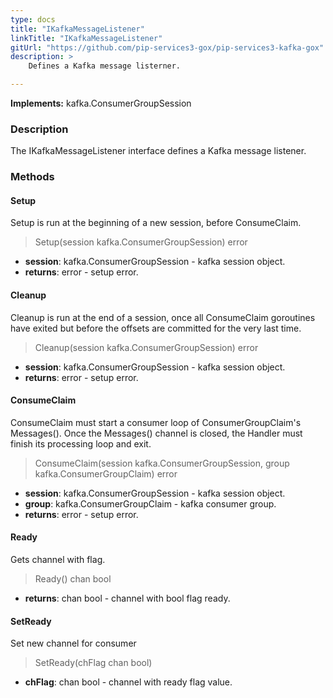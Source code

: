 ```yaml
---
type: docs
title: "IKafkaMessageListener"
linkTitle: "IKafkaMessageListener"
gitUrl: "https://github.com/pip-services3-gox/pip-services3-kafka-gox"
description: >
    Defines a Kafka message listerner.

---
```


**Implements:** kafka.ConsumerGroupSession

### Description

The IKafkaMessageListener interface defines a Kafka message listener.

### Methods

#### Setup
Setup is run at the beginning of a new session, before ConsumeClaim.

> Setup(session kafka.ConsumerGroupSession) error

- **session**: kafka.ConsumerGroupSession - kafka session object.
- **returns**: error - setup error.

#### Cleanup
Cleanup is run at the end of a session, once all ConsumeClaim goroutines have exited
but before the offsets are committed for the very last time.

> Cleanup(session kafka.ConsumerGroupSession) error

- **session**: kafka.ConsumerGroupSession - kafka session object.
- **returns**: error - setup error.

#### ConsumeClaim
ConsumeClaim must start a consumer loop of ConsumerGroupClaim's Messages().
Once the Messages() channel is closed, the Handler must finish its processing
loop and exit.

> ConsumeClaim(session kafka.ConsumerGroupSession, group kafka.ConsumerGroupClaim) error

- **session**: kafka.ConsumerGroupSession - kafka session object.
- **group**: kafka.ConsumerGroupClaim - kafka consumer group.
- **returns**: error - setup error.

#### Ready
Gets channel with flag.
> Ready() chan bool

- **returns**: chan bool - channel with bool flag ready.

#### SetReady
Set new channel for consumer

> SetReady(chFlag chan bool)

- **chFlag**: chan bool - channel with ready flag value.